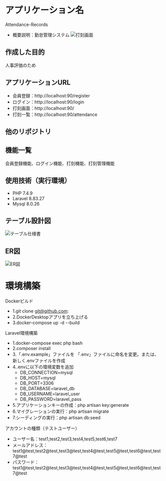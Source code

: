 # アプリケーション名
Attendance-Records
- 概要説明：勤怠管理システム
![打刻画面](https://github.com/rino-0717/Attendance-Record/assets/157961363/64b513da-c0e6-4a5b-aa78-21eaee464384)

## 作成した目的
人事評価のため

## アプリケーションURL
- 会員登録：http://localhost:90/register
- ログイン：http://localhost:90/login
- 打刻画面：http://localhost:90/
- 打刻一覧：http://localhost:90/attendance

## 他のリポジトリ

## 機能一覧
会員登録機能、ログイン機能、打刻機能、打刻管理機能

## 使用技術（実行環境）
- PHP 7.4.9
- Laravel 8.83.27
- Mysql 8.0.26

## テーブル設計図
![テーブル仕様書](https://github.com/rino-0717/Attendance-Record/assets/157961363/ea0a8120-f331-45d6-b644-bccc0d111762)

## ER図
![ER図](https://github.com/rino-0717/Attendance-Record/assets/157961363/da799f1d-313b-4c77-89c9-1eb551435a67)

# 環境構築
Dockerビルド
- 1.git clone git@github.com:
- 2.DockerDesktopアプリを立ち上げる
- 3.docker-compose up -d --build

Laravel環境構築
- 1.docker-compose exec php bash
- 2.composer install
- 3.「.env.example」ファイルを 「.env」ファイルに命名を変更。または、新しく.envファイルを作成
- 4..envに以下の環境変数を追加
    - DB_CONNECTION=mysql
    - DB_HOST=mysql
    - DB_PORT=3306
    - DB_DATABASE=laravel_db
    - DB_USERNAME=laravel_user
    - DB_PASSWORD=laravel_pass
- 5.アプリケーションキーの作成：php artisan key:generate
- 6.マイグレーションの実行：php artisan migrate
- 7.シーディングの実行：php artisan db:seed

アカウントの種類（テストユーザー）
- ユーザー名：test1,test2,test3,test4,test5,test6,test7
- メールアドレス：test1@test,test2@test,test3@test,test4@test,test5@test,test6@test,test7@test
- パスワード：test1@test,test2@test,test3@test,test4@test,test5@test,test6@test,test7@test